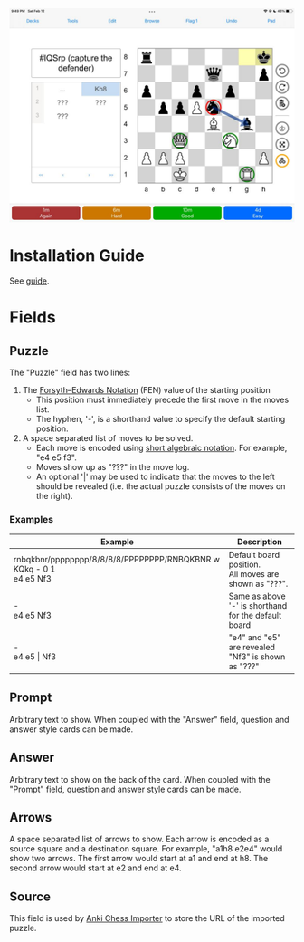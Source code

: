![demo](/images/acv.png)

# Installation Guide
See [guide](install.md).

# Fields
## Puzzle
The "Puzzle" field has two lines:
1. The [Forsyth–Edwards Notation](https://en.wikipedia.org/wiki/Forsyth%E2%80%93Edwards_Notation) (FEN) value of the starting position
    * This position must immediately precede the first move in the moves list.
    * The hyphen, '-', is a shorthand value to specify the default starting position. 
1.  A space separated list of moves to be solved.
    * Each move is encoded using [short algebraic notation](https://en.wikipedia.org/wiki/Algebraic_notation_(chess)). For example, "e4 e5 f3".
    * Moves show up as "???" in the move log.
    * An optional '\|' may be used to indicate that the moves to the left should be revealed (i.e. the actual puzzle consists of the moves on the right).

### Examples

| Example | Description |
|-------|-------------|
| rnbqkbnr/pppppppp/8/8/8/8/PPPPPPPP/RNBQKBNR w KQkq - 0 1<br>e4 e5 Nf3 | Default board position.<br>All moves are shown as "???".  |
| -<br>e4 e5 Nf3 | Same as above<br>'-' is shorthand for the default board |
| -<br>e4 e5 \| Nf3 | "e4" and "e5" are revealed<br>"Nf3" is shown as "???" | 

## Prompt
Arbitrary text to show. When coupled with the "Answer" field, question and answer style cards can be made.

## Answer
Arbitrary text to show on the back of the card. When coupled with the "Prompt" field, question and answer style cards can be made.

## Arrows
A space separated list of arrows to show. Each arrow is encoded as a source square and a destination square. For example, "a1h8 e2e4" would show two arrows. The first arrow would start at a1 and end at h8. The second arrow would start at e2 and end at e4.

## Source
This field is used by [Anki Chess Importer](/toolkits/chess/importer/) to store the URL of the imported puzzle.